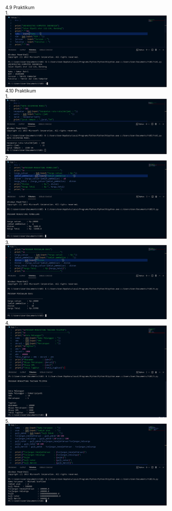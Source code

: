 4.9 Praktikum\
1.
![Image](https://github.com/IsmedQalyubi/1.Tugas-praktikum-python-I-Tugas/blob/main/1.PNG) 
4.10 Praktikum\
1.
![Image](https://github.com/IsmedQalyubi/1.Tugas-praktikum-python-I-Tugas/blob/main/2.PNG) 
2.
![Image](https://github.com/IsmedQalyubi/1.Tugas-praktikum-python-I-Tugas/blob/main/3.PNG) 
3.
![Image](https://github.com/IsmedQalyubi/1.Tugas-praktikum-python-I-Tugas/blob/main/4.PNG) 
4.
![Image](https://github.com/IsmedQalyubi/1.Tugas-praktikum-python-I-Tugas/blob/main/5.PNG) 
5.
![Image](https://github.com/IsmedQalyubi/1.Tugas-praktikum-python-I-Tugas/blob/main/6.PNG) 
